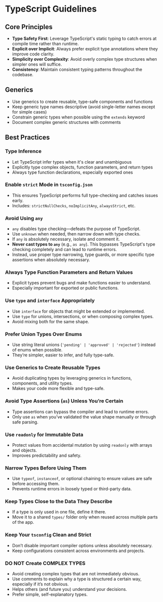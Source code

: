 # TypeScript Guidelines

## Core Principles

- **Type Safety First**: Leverage TypeScript's static typing to catch errors at compile time rather than runtime.
- **Explicit over Implicit**: Always prefer explicit type annotations where they improve code clarity.
- **Simplicity over Complexity**: Avoid overly complex type structures when simpler ones will suffice.
- **Consistency**: Maintain consistent typing patterns throughout the codebase.

## Generics

- Use generics to create reusable, type-safe components and functions
- Keep generic type names descriptive (avoid single-letter names except for simple cases)
- Constrain generic types when possible using the `extends` keyword
- Document complex generic structures with comments


## Best Practices

### Type Inference

- Let TypeScript infer types when it's clear and unambiguous
- Explicitly type complex objects, function parameters, and return types
- Always type function declarations, especially exported ones

### Enable `strict` Mode in `tsconfig.json`
- This ensures TypeScript performs full type-checking and catches issues early.
- Includes: `strictNullChecks`, `noImplicitAny`, `alwaysStrict`, etc.

### Avoid Using `any`
- `any` disables type checking—defeats the purpose of TypeScript.
- Use `unknown` when needed, then narrow down with type checks.
- If `any` is absolutely necessary, isolate and comment it.
- **Never cast types to `any`** (e.g., `as any`). This bypasses TypeScript's type checking completely and can lead to runtime errors.
- Instead, use proper type narrowing, type guards, or more specific type assertions when absolutely necessary.

### Always Type Function Parameters and Return Values
- Explicit types prevent bugs and make functions easier to understand.
- Especially important for exported or public functions.

### Use `type` and `interface` Appropriately
- Use `interface` for objects that might be extended or implemented.
- Use `type` for unions, intersections, or when composing complex types.
- Avoid mixing both for the same shape.

### Prefer Union Types Over Enums
- Use string literal unions (`'pending' | 'approved' | 'rejected'`) instead of enums when possible.
- They’re simpler, easier to infer, and fully type-safe.

### Use Generics to Create Reusable Types
- Avoid duplicating types by leveraging generics in functions, components, and utility types.
- Makes your code more flexible and type-safe.

### Avoid Type Assertions (`as`) Unless You’re Certain
- Type assertions can bypass the compiler and lead to runtime errors.
- Only use `as` when you’ve validated the value shape manually or through safe parsing.

### Use `readonly` for Immutable Data
- Protect values from accidental mutation by using `readonly` with arrays and objects.
- Improves predictability and safety.

### Narrow Types Before Using Them
- Use `typeof`, `instanceof`, or optional chaining to ensure values are safe before accessing them.
- Prevents runtime errors in loosely typed or third-party data.

### Keep Types Close to the Data They Describe
- If a type is only used in one file, define it there.
- Move it to a shared `types/` folder only when reused across multiple parts of the app.


### Keep Your `tsconfig` Clean and Strict
- Don’t disable important compiler options unless absolutely necessary.
- Keep configurations consistent across environments and projects.

### DO NOT Create COMPLEX TYPES
- Avoid creating complex types that are not immediately obvious.
- Use comments to explain why a type is structured a certain way, especially if it’s not obvious.
- Helps others (and future you) understand your decisions.
- Prefer simple, self-explanatory types.

